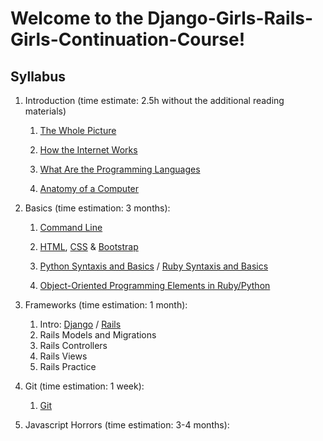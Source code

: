 # Welcome to the Django-Girls-Rails-Girls-Continuation-Course!

## Syllabus

1. Introduction (time estimate: 2.5h without the additional reading materials)

    1. [The Whole Picture](the_whole_picture.md)
  
    2. [How the Internet Works](how_does_the_internet_work.md) 
  
    3. [What Are the Programming Languages](programming_languages.md)
  
    4. [Anatomy of a Computer](anatomy_of_a_computer.md)
    

2. Basics (time estimation: 3 months):

    1. [Command Line](command_line.md)
    
    2. [HTML](html.md), [CSS](css.md) & [Bootstrap](bootstrap.md)
    
    3. [Python Syntaxis and Basics](python.md) / [Ruby Syntaxis and Basics](ruby.md)
    
    4. [Object-Oriented Programming Elements in Ruby/Python](oop.md)
    

3. Frameworks (time estimation: 1 month): 

    1. Intro: [Django](django.md) / [Rails](rails.md)
    2. Rails Models and Migrations
    3. Rails Controllers
    4. Rails Views
    5. Rails Practice
    
4. Git (time estimation: 1 week):
    
    1. [Git](git.md)
    

5. Javascript Horrors (time estimation: 3-4 months): 
